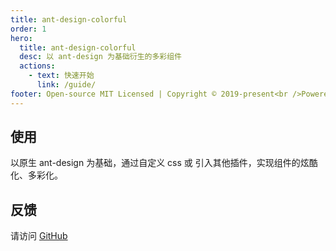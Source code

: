 ```yaml
---
title: ant-design-colorful
order: 1
hero:
  title: ant-design-colorful
  desc: 以 ant-design 为基础衍生的多彩组件
  actions:
    - text: 快速开始
      link: /guide/
footer: Open-source MIT Licensed | Copyright © 2019-present<br />Powered by xrkffgg
---
```


## 使用

以原生 ant-design 为基础，通过自定义 css 或 引入其他插件，实现组件的炫酷化、多彩化。

## 反馈

请访问 [GitHub](https://github.com/xrkffgg/ant-design-colorful/issues)
